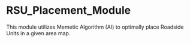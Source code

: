 # RSU_Placement_Module
This module utilizes Memetic Algorithm (AI) to optimally place Roadside Units in a given area map.
